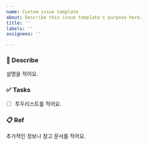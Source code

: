 ```yaml
---
name: Custom issue template
about: Describe this issue template's purpose here.
title: ''
labels: ''
assignees: ''

---
```


### 📄 Describe
설명을 적어요.

### ✅ Tasks
- [ ]  투두리스트를 적어요.

### 📋 Ref
추가적인 정보나 참고 문서를 적어요.
